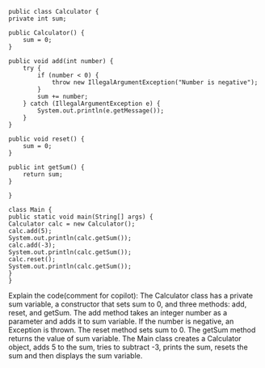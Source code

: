     public class Calculator {
    private int sum;

    public Calculator() {
        sum = 0;
    }

    public void add(int number) {
        try {
            if (number < 0) {
                throw new IllegalArgumentException("Number is negative");
            }
            sum += number;
        } catch (IllegalArgumentException e) {
            System.out.println(e.getMessage());
        }
    }

    public void reset() {
        sum = 0;
    }

    public int getSum() {
        return sum;
    }

    }

    class Main {
    public static void main(String[] args) {
    Calculator calc = new Calculator();
    calc.add(5);
    System.out.println(calc.getSum());
    calc.add(-3);
    System.out.println(calc.getSum());
    calc.reset();
    System.out.println(calc.getSum());
    }
    }

Explain the code(comment for copilot):
The Calculator class has a private sum variable, a constructor that sets sum to 0, and three methods: add, reset, and getSum.
The add method takes an integer number as a parameter and adds it to sum variable. If the number is negative, an Exception is thrown.
The reset method sets sum to 0.
The getSum method returns the value of sum variable.
The Main class creates a Calculator object, adds 5 to the sum, tries to subtract -3, prints the sum, resets the sum and then displays the sum variable.
